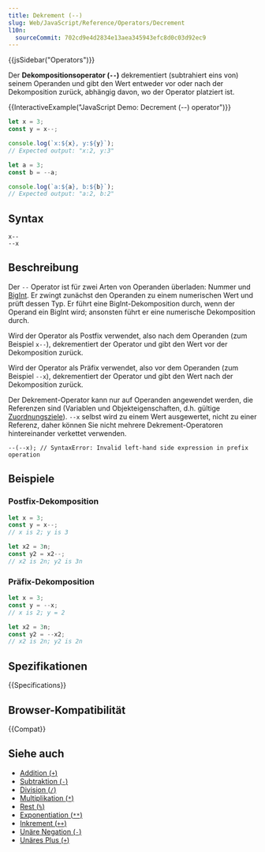```yaml
---
title: Dekrement (--)
slug: Web/JavaScript/Reference/Operators/Decrement
l10n:
  sourceCommit: 702cd9e4d2834e13aea345943efc8d0c03d92ec9
---
```


{{jsSidebar("Operators")}}

Der **Dekompositionsoperator (`--`)** dekrementiert (subtrahiert eins von) seinem Operanden und gibt den Wert entweder vor oder nach der Dekomposition zurück, abhängig davon, wo der Operator platziert ist.

{{InteractiveExample("JavaScript Demo: Decrement (--) operator")}}

```js interactive-example
let x = 3;
const y = x--;

console.log(`x:${x}, y:${y}`);
// Expected output: "x:2, y:3"

let a = 3;
const b = --a;

console.log(`a:${a}, b:${b}`);
// Expected output: "a:2, b:2"
```

## Syntax

```js-nolint
x--
--x
```

## Beschreibung

Der `--` Operator ist für zwei Arten von Operanden überladen: Nummer und [BigInt](/de/docs/Web/JavaScript/Reference/Global_Objects/BigInt). Er zwingt zunächst den Operanden zu einem numerischen Wert und prüft dessen Typ. Er führt eine BigInt-Dekomposition durch, wenn der Operand ein BigInt wird; ansonsten führt er eine numerische Dekomposition durch.

Wird der Operator als Postfix verwendet, also nach dem Operanden (zum Beispiel `x--`), dekrementiert der Operator und gibt den Wert vor der Dekomposition zurück.

Wird der Operator als Präfix verwendet, also vor dem Operanden (zum Beispiel `--x`), dekrementiert der Operator und gibt den Wert nach der Dekomposition zurück.

Der Dekrement-Operator kann nur auf Operanden angewendet werden, die Referenzen sind (Variablen und Objekteigenschaften, d.h. gültige [Zuordnungsziele](/de/docs/Web/JavaScript/Reference/Operators/Assignment)). `--x` selbst wird zu einem Wert ausgewertet, nicht zu einer Referenz, daher können Sie nicht mehrere Dekrement-Operatoren hintereinander verkettet verwenden.

```js-nolint example-bad
--(--x); // SyntaxError: Invalid left-hand side expression in prefix operation
```

## Beispiele

### Postfix-Dekomposition

```js
let x = 3;
const y = x--;
// x is 2; y is 3

let x2 = 3n;
const y2 = x2--;
// x2 is 2n; y2 is 3n
```

### Präfix-Dekomposition

```js
let x = 3;
const y = --x;
// x is 2; y = 2

let x2 = 3n;
const y2 = --x2;
// x2 is 2n; y2 is 2n
```

## Spezifikationen

{{Specifications}}

## Browser-Kompatibilität

{{Compat}}

## Siehe auch

- [Addition (`+`)](/de/docs/Web/JavaScript/Reference/Operators/Addition)
- [Subtraktion (`-`)](/de/docs/Web/JavaScript/Reference/Operators/Subtraction)
- [Division (`/`)](/de/docs/Web/JavaScript/Reference/Operators/Division)
- [Multiplikation (`*`)](/de/docs/Web/JavaScript/Reference/Operators/Multiplication)
- [Rest (`%`)](/de/docs/Web/JavaScript/Reference/Operators/Remainder)
- [Exponentiation (`**`)](/de/docs/Web/JavaScript/Reference/Operators/Exponentiation)
- [Inkrement (`++`)](/de/docs/Web/JavaScript/Reference/Operators/Increment)
- [Unäre Negation (`-`)](/de/docs/Web/JavaScript/Reference/Operators/Unary_negation)
- [Unäres Plus (`+`)](/de/docs/Web/JavaScript/Reference/Operators/Unary_plus)
